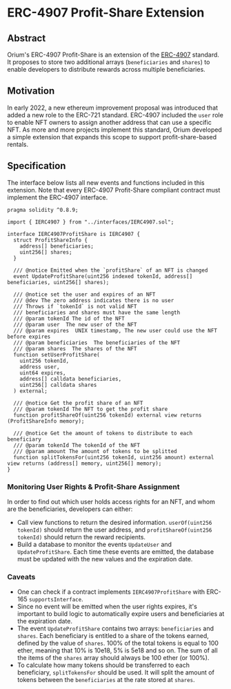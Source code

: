 # ERC-4907 Profit-Share Extension

## Abstract

Orium's ERC-4907 Profit-Share is an extension of the [ERC-4907](https://github.com/ethereum/EIPs/blob/master/EIPS/eip-4907.md)
standard. It proposes to store two additional arrays (`beneficiaries` and `shares`) to enable developers to distribute
rewards across multiple beneficiaries.

## Motivation

In early 2022, a new ethereum improvement proposal was introduced that added a new role to the ERC-721 standard.
ERC-4907 included the `user` role to enable NFT owners to assign another address that can use a specific NFT. As more
and more projects implement this standard, Orium developed a simple extension that expands this scope to support
profit-share-based rentals.

## Specification

The interface below lists all new events and functions included in this extension. Note that every ERC-4907
Profit-Share compliant contract must implement the ERC-4907 interface.

```solidity
pragma solidity ^0.8.9;

import { IERC4907 } from "../interfaces/IERC4907.sol";

interface IERC4907ProfitShare is IERC4907 {
  struct ProfitShareInfo {
    address[] beneficiaries;
    uint256[] shares;
  }

  /// @notice Emitted when the `profitShare` of an NFT is changed
  event UpdateProfitShare(uint256 indexed tokenId, address[] beneficiaries, uint256[] shares);

  /// @notice set the user and expires of an NFT
  /// @dev The zero address indicates there is no user
  /// Throws if `tokenId` is not valid NFT
  /// beneficiaries and shares must have the same length
  /// @param tokenId The id of the NFT
  /// @param user  The new user of the NFT
  /// @param expires  UNIX timestamp, The new user could use the NFT before expires
  /// @param beneficiaries  The beneficiaries of the NFT
  /// @param shares  The shares of the NFT
  function setUserProfitShare(
    uint256 tokenId,
    address user,
    uint64 expires,
    address[] calldata beneficiaries,
    uint256[] calldata shares
  ) external;
  
  /// @notice Get the profit share of an NFT
  /// @param tokenId The NFT to get the profit share
  function profitShareOf(uint256 tokenId) external view returns (ProfitShareInfo memory);
  
  /// @notice Get the amount of tokens to distribute to each beneficiary
  /// @param tokenId The tokenId of the NFT
  /// @param amount The amount of tokens to be splitted
  function splitTokensFor(uint256 tokenId, uint256 amount) external view returns (address[] memory, uint256[] memory);
}
```

### Monitoring User Rights & Profit-Share Assignment

In order to find out which user holds access rights for an NFT, and whom are the beneficiaries, developers can either:

- Call view functions to return the desired information. `userOf(uint256 tokenId)` should return the user address, and
  `profitShareOf(uint256 tokenId)` should return the reward recipients.
- Build a database to monitor the events `UpdateUser` and `UpdateProfitShare`. Each time these events are emitted, the
  database must be updated with the new values and the expiration date.

### Caveats

- One can check if a contract implements `IERC4907ProfitShare` with ERC-165 `supportsInterface`.
- Since no event will be emitted when the user rights expires, it's important to build logic to automatically expire
  users and beneficiaries at the expiration date.
- The event `UpdateProfitShare` contains two arrays: `beneficiaries` and `shares`. Each beneficiary is entitled to a 
  share of the tokens earned, defined by the value of `shares`. 100% of the total tokens is equal to 100 ether, 
  meaning that 10% is 10e18, 5% is 5e18 and so on. The sum of all the items of the `shares` array should always be
  100 ether (or 100%).
- To calculate how many tokens should be transferred to each beneficiary, `splitTokensFor` should be used. It will split the
  amount of tokens between the `beneficiaries` at the rate stored at `shares`.

